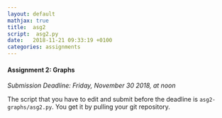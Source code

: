 ```yaml
---
layout: default
mathjax: true
title:  asg2
script:  asg2.py
date:   2018-11-21 09:33:19 +0100
categories: assignments
---
```


#### Assignment 2: Graphs

*Submission Deadline: Friday, November 30 2018, at noon*


The script that you have to edit and submit before the deadline is
`asg2-graphs/asg2.py`. You get it by pulling your git repository.



